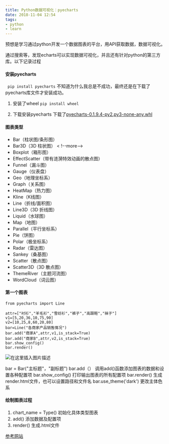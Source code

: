 ```yaml
---
title: Python数据可视化：pyecharts
date: 2018-11-04 12:54
tags: 
- python
- learn
---
```


预想是学习通过python开发一个数据图表的平台，用API获取数据，数据可视化。

通过搜索等，发现echarts可以实现数据可视化，并且还有针对python的第三方库。以下记录过程

#### 安装pyecharts

` pip install pyecharts`
不知道为什么我总是不成功，最终还是在下载了pyecharts库文件才安装成功。

1. 安装了wheel
`pip install wheel`

2. 下载安装pyecharts
下载了[pyecharts-0.1.9.4-py2.py3-none-any.whl](https://files.pythonhosted.org/packages/7e/aa/63f80d0d2d2ee43cfe9f30822eb751ba67359aa54507a05b740ed5666416/pyecharts-0.1.9.4-py2.py3-none-any.whl)

<!--more-->
#### 图表类型 ####

- Bar（柱状图/条形图） 
- Bar3D（3D 柱状图）
< !--more-->
- Boxplot（箱形图） 
- EffectScatter（带有涟漪特效动画的散点图） 
- Funnel（漏斗图） 
- Gauge（仪表盘） 
- Geo（地理坐标系） 
- Graph（关系图） 
- HeatMap（热力图） 
- Kline（K线图） 
- Line（折线/面积图） 
- Line3D（3D 折线图） 
- Liquid（水球图） 
- Map（地图） 
- Parallel（平行坐标系） 
- Pie（饼图） 
- Polar（极坐标系） 
- Radar（雷达图） 
- Sankey（桑基图） 
- Scatter（散点图） 
- Scatter3D（3D 散点图） 
- ThemeRiver（主题河流图） 
- WordCloud（词云图）

#### 第一个图表
```
from pyecharts import Line

attr=["衬衫","羊毛衫","雪纺衫","裤子","高跟鞋","袜子"]
v1=[5,20,36,10,75,90]
v2=[10,25,8,60,20,80]
bar=Line("各商家产品销售情况")
bar.add("商家A",attr,v1,is_stack=True)
bar.add("商家B",attr,v2,is_stack=True)
bar.show_config()
bar.render()

```
![在这里插入图片描述](https://img-blog.csdnimg.cn/20181104174725420.png?x-oss-process=image/watermark,type_ZmFuZ3poZW5naGVpdGk,shadow_10,text_aHR0cHM6Ly9ibG9nLmNzZG4ubmV0L3FxXzM5MTgxMTAw,size_16,color_FFFFFF,t_70)

bar = Bar("主标题"，"副标题")
bar.add（） 调用add()函数添加图表的数据和设置各种配置项
bar.show_config() 打印输出图表的所有配置项
bar.render() 生成render.html文件，也可以设置路径和文件名
bar.use_theme('dark') 更改主体色系

#### 绘制图表过程 
1. chart_name = Type() 初始化具体类型图表
2. add() 添加数据及配置项
3. render() 生成.html文件


[参考网站](http://pyecharts.org/#/zh-cn/prepare)
